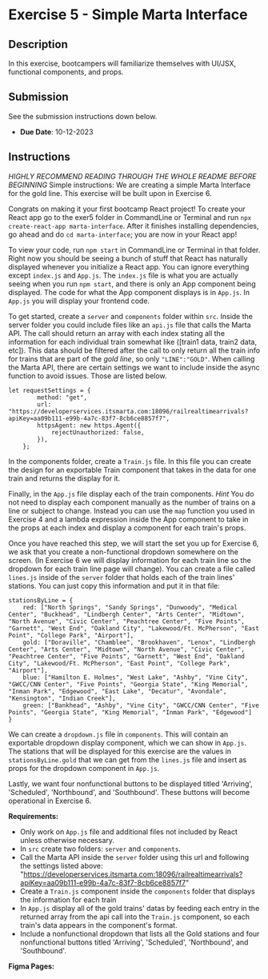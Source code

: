 # Exercise 5 - Simple Marta Interface

## Description
In this exercise, bootcampers will familiarize themselves with UI/JSX, functional components, and props.

## Submission
See the submission instructions down below. 
- **Due Date**: 10-12-2023

## Instructions
*HIGHLY RECOMMEND READING THROUGH THE WHOLE README BEFORE BEGINNING*
Simple instructions: We are creating a simple Marta Interface for the gold line. This exercise will be built upon in Exercise 6.

Congrats on making it your first bootcamp React project!
To create your React app go to the exer5 folder in CommandLine or Terminal and run `npx create-react-app marta-interface`. After it finishes installing dependencies, go ahead and do `cd marta-interface`; you are now in your React app!

To view your code, run `npm start` in CommandLine or Terminal in that folder. Right now you should be seeing a bunch of stuff that React has naturally displayed whenever you initialize a React app. You can ignore everything except `index.js` and `App.js`. The `index.js` file is what you are actually seeing when you run `npm start`, and there is only an App component being displayed. The code for what the App component displays is in `App.js`. In `App.js` you will display your frontend code.

To get started, create a `server` and `components` folder within `src`. Inside the server folder you could include files like an `api.js` file that calls the Marta API. The call should return an array with each index stating all the information for each individual train somewhat like ([train1 data, train2 data, etc]). This data should be filtered after the call to only return all the train info for trains that are part of the *gold line*, so only `"LINE":"GOLD"`. When calling the Marta API, there are certain settings we want to include inside the async function to avoid issues. Those are listed below.
```
let requestSettings = {
        method: "get",
        url: "https://developerservices.itsmarta.com:18096/railrealtimearrivals?apiKey=aa09b111-e99b-4a7c-83f7-8cb6ce8857f7",
        httpsAgent: new https.Agent({
            rejectUnauthorized: false,
        }),
    };
```
In the components folder, create a `Train.js` file. In this file you can create the design for an exportable Train component that takes in the data for one train and returns the display for it.

Finally, in the `App.js` file display each of the train components. *Hint* You do not need to display each component manually as the number of trains on a line or subject to change. Instead you can use the `map` function you used in Exercise 4 and a lambda expression inside the App component to take in the props at each index and display a component for each train's props.

Once you have reached this step, we will start the set you up for Exercise 6, we ask that you create a non-functional dropdown somewhere on the screen. (In Exercise 6 we will display information for each train line so the dropdown for each train line page will change). You can create a file called `lines.js` inside of the `server` folder that holds each of the train lines' stations. You can just copy this information and put it in that file: 
```
stationsByLine = {
    red: ["North Springs", "Sandy Springs", "Dunwoody", "Medical Center", "Buckhead", "Lindbergh Center", "Arts Center", "Midtown", "North Avenue", "Civic Center", "Peachtree Center", "Five Points", "Garnett", "West End", "Oakland City", "Lakewood/Ft. McPherson", "East Point", "College Park", "Airport"],
    gold: ["Doraville", "Chamblee", "Brookhaven", "Lenox", "Lindbergh Center", "Arts Center", "Midtown", "North Avenue", "Civic Center", "Peachtree Center", "Five Points", "Garnett", "West End", "Oakland City", "Lakewood/Ft. McPherson", "East Point", "College Park", "Airport"],
    blue: ["Hamilton E. Holmes", "West Lake", "Ashby", "Vine City", "GWCC/CNN Center", "Five Points", "Georgia State", "King Memorial", "Inman Park", "Edgewood", "East Lake", "Decatur", "Avondale", "Kensington", "Indian Creek"],
    green: ["Bankhead", "Ashby", "Vine City", "GWCC/CNN Center", "Five Points", "Georgia State", "King Memorial", "Inman Park", "Edgewood"]
}
```
We can create a `dropdown.js` file in `components`. This will contain an exportable dropdown display component, which we can show in `App.js`. The stations that will be displayed for this exercise are the values in `stationsByLine.gold` that we can get from the `lines.js` file and insert as props for the dropdown component in `App.js`.

Lastly, we want four nonfunctional buttons to be displayed titled 'Arriving', 'Scheduled', 'Northbound', and 'Southbound'. These buttons will become operational in Exercise 6.

**Requirements:**
- Only work on `App.js` file and additional files not included by React unless otherwise necessary.
- In `src` create two folders: `server` and `components`.
- Call the Marta API inside the `server` folder using this url and following the settings listed above: "https://developerservices.itsmarta.com:18096/railrealtimearrivals?apiKey=aa09b111-e99b-4a7c-83f7-8cb6ce8857f7"
- Create a `Train.js` component inside the `components` folder that displays the information for each train 
- In `App.js` display all of the gold trains' datas by feeding each entry in the returned array from the api call into the `Train.js` component, so each train's data appears in the component's format.
- Include a nonfunctional dropdown that lists all the Gold stations and four nonfunctional buttons titled 'Arriving', 'Scheduled', 'Northbound', and 'Southbound'.

**Figma Pages:**
